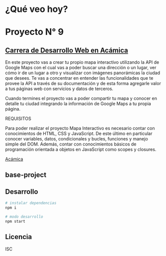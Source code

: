 # ¿Qué veo hoy?

# Proyecto N° 9

## [Carrera de Desarrollo Web en Acámica](https://www.acamica.com/desarrollo-web-full-stack 'titulo')

En este proyecto vas a crear tu propio mapa interactivo utilizando la API de Google Maps con el cual vas a poder buscar una dirección o un lugar, ver cómo ir de un lugar a otro y visualizar con imágenes panorámicas la ciudad que desees. Te vas a concentrar en entender las funcionalidades que te provee la API a través de su documentación y de esta forma agregarle valor a tus páginas web con servicios y datos de terceros.

Cuando termines el proyecto vas a poder compartir tu mapa y conocer en detalle tu ciudad integrando la información de Google Maps a tu propia página.

REQUISITOS

Para poder realizar el proyecto Mapa Interactivo es necesario contar con conocimientos de HTML, CSS y JavaScript. De este último en particular conocer variables, datos, condicionales y bucles, funciones y manejo simple del DOM. Además, contar con conocimientos básicos de programación orientada a objetos en JavaScript como scopes y closures.

[Acámica](https://www.acamica.com/desarrollo-web-full-stack 'titulo')

## base-project

## Desarrollo

```bash
# instalar dependencias
npm i

# modo desarrollo
npm start
```

## Licencia

ISC
